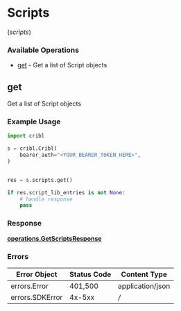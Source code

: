 # Scripts
(*scripts*)

### Available Operations

* [get](#get) - Get a list of Script objects

## get

Get a list of Script objects

### Example Usage

```python
import cribl

s = cribl.Cribl(
    bearer_auth="<YOUR_BEARER_TOKEN_HERE>",
)


res = s.scripts.get()

if res.script_lib_entries is not None:
    # handle response
    pass

```


### Response

**[operations.GetScriptsResponse](../../models/operations/getscriptsresponse.md)**
### Errors

| Error Object     | Status Code      | Content Type     |
| ---------------- | ---------------- | ---------------- |
| errors.Error     | 401,500          | application/json |
| errors.SDKError  | 4x-5xx           | */*              |
